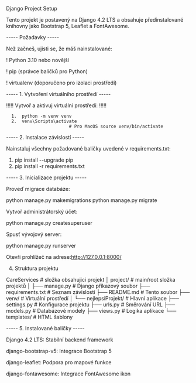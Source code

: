 Django Project Setup

Tento projekt je postavený na Django 4.2 LTS a obsahuje předinstalované knihovny jako Bootstrap 5, Leaflet a FontAwesome.

----- Požadavky -----

Než začneš, ujisti se, že máš nainstalované:

! Python 3.10 nebo novější

! pip (správce baličků pro Python)

! virtualenv (doporučeno pro izolaci prostředí)

----- 1. Vytvoření virtuálního prostředí -----

!!!!! Vytvoř a aktivuj virtuální prostředí: !!!!!

      1.  python -m venv venv
      2.  venv\Scripts\activate 
                            # Pro MacOS source venv/bin/activate

----- 2. Instalace závislostí -----

Nainstaluj všechny požadované baličky uvedené v requirements.txt:

1. pip install --upgrade pip
2. pip install -r requirements.txt

----- 3. Inicializace projektu -----

Proveď migrace databáze:

python manage.py makemigrations
python manage.py migrate

Vytvoř administrátorský účet:

python manage.py createsuperuser

Spusť vývojový server:

python manage.py runserver

Otevři prohlížeč na adrese:http://127.0.0.1:8000/

4. Struktura projektu

CareServices               # složka obsahujici projekt
│
project/                   # main/root složka projektů
│
├── manage.py              # Django příkazový soubor
├── requirements.txt       # Seznam závislostí
├── README.md              # Tento soubor
├── venv/                  # Virtuální prostředí
│
└── nejlepsiProjekt/       # Hlavní aplikace
    ├── settings.py        # Konfigurace projektu
    ├── urls.py            # Směrování URL
    ├── models.py          # Databázové modely
    ├── views.py           # Logika aplikace
    └── templates/         # HTML šablony


----- 5. Instalované baličky -----

Django 4.2 LTS: Stabilní backend framework

django-bootstrap-v5: Integrace Bootstrap 5

django-leaflet: Podpora pro mapové funkce


django-fontawesome: Integrace FontAwesome ikon
